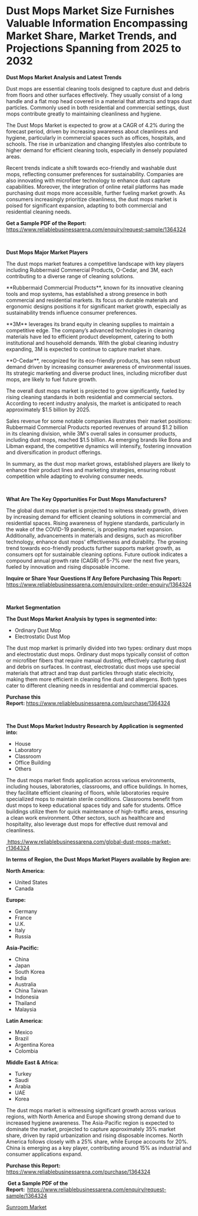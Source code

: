 <p><h1>Dust Mops Market Size Furnishes Valuable Information Encompassing Market Share, Market Trends, and Projections Spanning from 2025 to 2032</h1></p><p><strong>Dust Mops Market Analysis and Latest Trends</strong></p>
<p><p>Dust mops are essential cleaning tools designed to capture dust and debris from floors and other surfaces effectively. They usually consist of a long handle and a flat mop head covered in a material that attracts and traps dust particles. Commonly used in both residential and commercial settings, dust mops contribute greatly to maintaining cleanliness and hygiene.</p><p>The Dust Mops Market is expected to grow at a CAGR of 4.2% during the forecast period, driven by increasing awareness about cleanliness and hygiene, particularly in commercial spaces such as offices, hospitals, and schools. The rise in urbanization and changing lifestyles also contribute to higher demand for efficient cleaning tools, especially in densely populated areas.</p><p>Recent trends indicate a shift towards eco-friendly and washable dust mops, reflecting consumer preferences for sustainability. Companies are also innovating with microfiber technology to enhance dust capture capabilities. Moreover, the integration of online retail platforms has made purchasing dust mops more accessible, further fueling market growth. As consumers increasingly prioritize cleanliness, the dust mops market is poised for significant expansion, adapting to both commercial and residential cleaning needs.</p></p>
<p><strong>Get a Sample PDF of the Report:&nbsp;</strong> <a href="https://www.reliablebusinessarena.com/enquiry/request-sample/1364324?utm_campaign=2805&utm_medium=2&utm_source=Github&utm_content=ia&utm_term=04042025&utm_id=dust-mops">https://www.reliablebusinessarena.com/enquiry/request-sample/1364324</a></p>
<p>&nbsp;</p>
<p><strong>Dust Mops Major Market Players</strong></p>
<p><p>The dust mops market features a competitive landscape with key players including Rubbermaid Commercial Products, O-Cedar, and 3M, each contributing to a diverse range of cleaning solutions. </p><p>**Rubbermaid Commercial Products**, known for its innovative cleaning tools and mop systems, has established a strong presence in both commercial and residential markets. Its focus on durable materials and ergonomic designs positions it for significant market growth, especially as sustainability trends influence consumer preferences.</p><p>**3M** leverages its brand equity in cleaning supplies to maintain a competitive edge. The company’s advanced technologies in cleaning materials have led to efficient product development, catering to both institutional and household demands. With the global cleaning industry expanding, 3M is expected to continue to capture market share.</p><p>**O-Cedar**, recognized for its eco-friendly products, has seen robust demand driven by increasing consumer awareness of environmental issues. Its strategic marketing and diverse product lines, including microfiber dust mops, are likely to fuel future growth.</p><p>The overall dust mops market is projected to grow significantly, fueled by rising cleaning standards in both residential and commercial sectors. According to recent industry analysis, the market is anticipated to reach approximately $1.5 billion by 2025.</p><p>Sales revenue for some notable companies illustrates their market positions: Rubbermaid Commercial Products reported revenues of around $1.2 billion in its cleaning division, while 3M's overall sales in consumer products, including dust mops, reached $1.5 billion. As emerging brands like Bona and Libman expand, the competitive dynamics will intensify, fostering innovation and diversification in product offerings. </p><p>In summary, as the dust mop market grows, established players are likely to enhance their product lines and marketing strategies, ensuring robust competition while adapting to evolving consumer needs.</p></p>
<p>&nbsp;</p>
<p><strong>What Are The Key Opportunities For Dust Mops Manufacturers?</strong></p>
<p><p>The global dust mops market is projected to witness steady growth, driven by increasing demand for efficient cleaning solutions in commercial and residential spaces. Rising awareness of hygiene standards, particularly in the wake of the COVID-19 pandemic, is propelling market expansion. Additionally, advancements in materials and designs, such as microfiber technology, enhance dust mops' effectiveness and durability. The growing trend towards eco-friendly products further supports market growth, as consumers opt for sustainable cleaning options. Future outlook indicates a compound annual growth rate (CAGR) of 5-7% over the next five years, fueled by innovation and rising disposable income.</p></p>
<p><strong>Inquire or Share Your Questions If Any Before Purchasing This Report:</strong> <a href="https://www.reliablebusinessarena.com/enquiry/pre-order-enquiry/1364324?utm_campaign=2805&utm_medium=2&utm_source=Github&utm_content=ia&utm_term=04042025&utm_id=dust-mops">https://www.reliablebusinessarena.com/enquiry/pre-order-enquiry/1364324</a></p>
<p>&nbsp;</p>
<p><strong>Market Segmentation</strong></p>
<p><strong>The Dust Mops Market Analysis by types is segmented into:</strong></p>
<p><ul><li>Ordinary Dust Mop</li><li>Electrostatic Dust Mop</li></ul></p>
<p><p>The dust mop market is primarily divided into two types: ordinary dust mops and electrostatic dust mops. Ordinary dust mops typically consist of cotton or microfiber fibers that require manual dusting, effectively capturing dust and debris on surfaces. In contrast, electrostatic dust mops use special materials that attract and trap dust particles through static electricity, making them more efficient in cleaning fine dust and allergens. Both types cater to different cleaning needs in residential and commercial spaces.</p></p>
<p><strong>Purchase this Report:&nbsp;</strong><a href="https://www.reliablebusinessarena.com/purchase/1364324?utm_campaign=2805&utm_medium=2&utm_source=Github&utm_content=ia&utm_term=04042025&utm_id=dust-mops">https://www.reliablebusinessarena.com/purchase/1364324</a></p>
<p>&nbsp;</p>
<p><strong>The Dust Mops Market Industry Research by Application is segmented into:</strong></p>
<p><ul><li>House</li><li>Laboratory</li><li>Classroom</li><li>Office Building</li><li>Others</li></ul></p>
<p><p>The dust mops market finds application across various environments, including houses, laboratories, classrooms, and office buildings. In homes, they facilitate efficient cleaning of floors, while laboratories require specialized mops to maintain sterile conditions. Classrooms benefit from dust mops to keep educational spaces tidy and safe for students. Office buildings utilize them for quick maintenance of high-traffic areas, ensuring a clean work environment. Other sectors, such as healthcare and hospitality, also leverage dust mops for effective dust removal and cleanliness.</p></p>
<p><a href="https://www.reliablebusinessarena.com/global-dust-mops-market-r1364324?utm_campaign=2805&utm_medium=2&utm_source=Github&utm_content=ia&utm_term=04042025&utm_id=dust-mops">&nbsp;https://www.reliablebusinessarena.com/global-dust-mops-market-r1364324</a></p>
<p><strong>In terms of Region, the Dust Mops Market Players available by Region are:</strong></p>
<p>
    <p> <strong> North America: </strong>
        <ul>
            <li>United States</li>
            <li>Canada</li>
        </ul>
        </p> 
    <p> <strong> Europe: </strong>
        <ul>
            <li>Germany</li>
            <li>France</li>
            <li>U.K.</li>
            <li>Italy</li>
            <li>Russia</li>
        </ul>
        </p> 
    <p> <strong> Asia-Pacific: </strong>
        <ul>
            <li>China</li>
            <li>Japan</li>
            <li>South Korea</li>
            <li>India</li>
            <li>Australia</li>
            <li>China Taiwan</li>
            <li>Indonesia</li>
            <li>Thailand</li>
            <li>Malaysia</li>
        </ul>
        </p> 
    <p> <strong> Latin America: </strong>
        <ul>
            <li>Mexico</li>
            <li>Brazil</li>
            <li>Argentina Korea</li>
            <li>Colombia</li>
        </ul>
        </p> 
    <p> <strong> Middle East & Africa: </strong>
        <ul>
            <li>Turkey</li>
            <li>Saudi</li>
            <li>Arabia</li>
            <li>UAE</li>
            <li>Korea</li>
        </ul>
    </p>
    </p>
<p><p>The dust mops market is witnessing significant growth across various regions, with North America and Europe showing strong demand due to increased hygiene awareness. The Asia-Pacific region is expected to dominate the market, projected to capture approximately 35% market share, driven by rapid urbanization and rising disposable incomes. North America follows closely with a 25% share, while Europe accounts for 20%. China is emerging as a key player, contributing around 15% as industrial and consumer applications expand.</p></p>
<p><strong>Purchase this Report: </strong><a href="https://www.reliablebusinessarena.com/purchase/1364324?utm_campaign=2805&utm_medium=2&utm_source=Github&utm_content=ia&utm_term=04042025&utm_id=dust-mops">https://www.reliablebusinessarena.com/purchase/1364324</a></p>
<p>&nbsp;<strong>Get a Sample PDF of the Report:&nbsp;&nbsp;</strong><a href="https://www.reliablebusinessarena.com/enquiry/request-sample/1364324?utm_campaign=2805&utm_medium=2&utm_source=Github&utm_content=ia&utm_term=04042025&utm_id=dust-mops">https://www.reliablebusinessarena.com/enquiry/request-sample/1364324</a></p>
<p><strong></strong></p>
<p><p><a href="https://github.com/genayziben/Market-Research-Report-List-1/blob/main/sunroom-market.md?utm_campaign=2805&utm_medium=2&utm_source=Github&utm_content=ia&utm_term=04042025&utm_id=dust-mops">Sunroom Market</a></p></p>